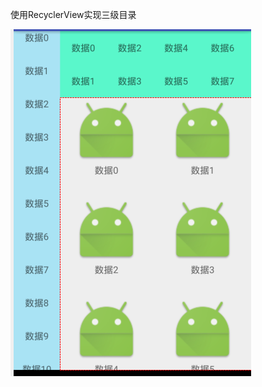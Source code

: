 使用RecyclerView实现三级目录

![Alt text](https://github.com/xcy450922873/ThreeDirectory/blob/master/ShowPicture/final_1.jpg)